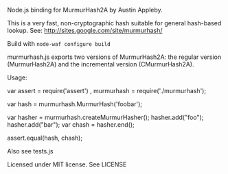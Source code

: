 Node.js binding for MurmurHash2A by Austin Appleby. 

This is a very fast, non-cryptographic hash suitable for general
hash-based lookup. See: http://sites.google.com/site/murmurhash/

Build with ``node-waf configure build``

murmurhash.js exports two versions of MurmurHash2A: the regular
version (MurmurHash2A) and the incremental version (CMurmurHash2A).

Usage:

  var assert = require('assert')
    , murmurhash = require('./murmurhash');

  var hash = murmurhash.MurmurHash('foobar'); 

  var hasher = murmurhash.createMurmurHasher();
  hasher.add("foo");
  hasher.add("bar");
  var chash = hasher.end();

  assert.equal(hash, chash);

Also see tests.js

Licensed under MIT license. See LICENSE
